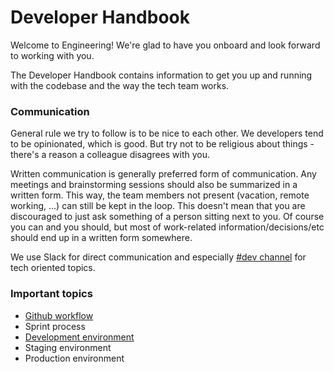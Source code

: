 # Developer Handbook

Welcome to Engineering! We're glad to have you onboard and look forward to working with you.

The Developer Handbook contains information to get you up and running with the codebase and the way the tech team works.

### Communication
General rule we try to follow is to be nice to each other. We developers tend to be opinionated, which is good. But try not to be religious about things - there's a reason a colleague disagrees with you.

Written communication is generally preferred form of communication. Any meetings and brainstorming sessions should also be summarized in a written form. This way, the team members not present (vacation, remote working, ...) can still be kept in the loop. This doesn't mean that you are discouraged to just ask something of a person sitting next to you. Of course you can and you should, but most of work-related information/decisions/etc should end up in a written form somewhere.
 
We use Slack for direct communication and especially [#dev channel](https://scaut.slack.com/messages/dev) for tech oriented topics.

### Important topics

* [Github workflow](/handbook/gitflow.md)
* Sprint process
* [Development environment](/handbook/development.md)
* Staging environment
* Production environment
